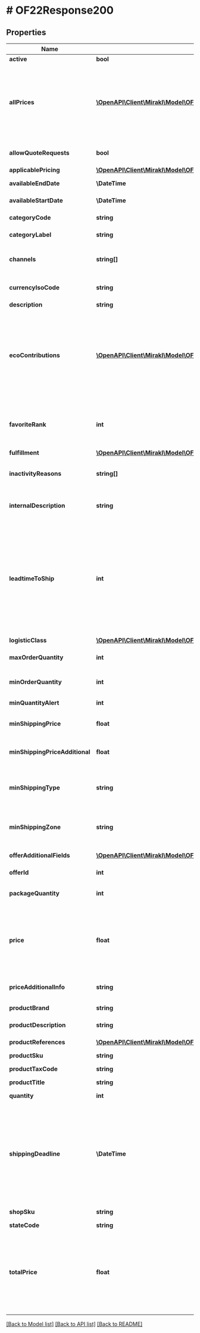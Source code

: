 # # OF22Response200

## Properties

Name | Type | Description | Notes
------------ | ------------- | ------------- | -------------
**active** | **bool** | Is the offer active | [optional]
**allPrices** | [**\OpenAPI\Client\Mirakl\Model\OF22Response200AllPrices[]**](OF22Response200AllPrices.md) | All prices for the offer &lt;br/&gt; For Dropship specifically: the list of purchasing prices of the offer, also referred to as costs or wholesale prices | [optional]
**allowQuoteRequests** | **bool** | Whether the offer is eligible for quotation | [optional]
**applicablePricing** | [**\OpenAPI\Client\Mirakl\Model\OF22Response200ApplicablePricing**](OF22Response200ApplicablePricing.md) |  | [optional]
**availableEndDate** | **\DateTime** | Available end date | [optional]
**availableStartDate** | **\DateTime** | Available start date | [optional]
**categoryCode** | **string** | Product category code | [optional]
**categoryLabel** | **string** | Product category label | [optional]
**channels** | **string[]** | List of channel codes on which the offer can be sold | [optional]
**currencyIsoCode** | **string** | The currency of the shop (iso format) | [optional]
**description** | **string** | Offer description | [optional]
**ecoContributions** | [**\OpenAPI\Client\Mirakl\Model\OF22Response200EcoContributions[]**](OF22Response200EcoContributions.md) | Eco-contributions of the offer - only available if the operator setting &lt;em&gt;Activate data collection related to circular economy regulations&lt;/em&gt; has been enabled. | [optional]
**favoriteRank** | **int** | Favorite rank for the offer, when the favorite feature is enabled and the offer is a favorite | [optional]
**fulfillment** | [**\OpenAPI\Client\Mirakl\Model\OF22Response200Fulfillment**](OF22Response200Fulfillment.md) |  | [optional]
**inactivityReasons** | **string[]** | Reasons for offers inactivity, mandatory if an offer is inactive | [optional]
**internalDescription** | **string** | The offer&#39;s description as shown in the back office | [optional]
**leadtimeToShip** | **int** | Offer&#39;s lead time to ship value. If this value has been set to 0, value is returned as 1 (unless platform&#39;s default lead time to ship value is also 0). If no lead time to ship was specified for the offer, platform&#39;s default value is returned. | [optional]
**logisticClass** | [**\OpenAPI\Client\Mirakl\Model\OF22Response200LogisticClass**](OF22Response200LogisticClass.md) |  | [optional]
**maxOrderQuantity** | **int** | Highest quantity of product items per order | [optional]
**minOrderQuantity** | **int** | Lowest quantity of product items per order | [optional]
**minQuantityAlert** | **int** | Mininum quantity of the offer | [optional]
**minShippingPrice** | **float** | Unit price of the minimum shipping rate | [optional]
**minShippingPriceAdditional** | **float** | Additional unit price associated to the minimum shipping rate | [optional]
**minShippingType** | **string** | Code of the shipping type associated to the minimum shipping rate | [optional]
**minShippingZone** | **string** | Code of the shipping zone associated to the minimum shipping rate | [optional]
**offerAdditionalFields** | [**\OpenAPI\Client\Mirakl\Model\OF22Response200OfferAdditionalFields[]**](OF22Response200OfferAdditionalFields.md) | Custom fields of the offer | [optional]
**offerId** | **int** | Identifier of the offer | [optional]
**packageQuantity** | **int** | Indivisible quantity of the same product | [optional]
**price** | **float** | Price of the offer &lt;br/&gt; For Dropship specifically: the purchasing price of the offer, also referred to as cost or wholesale price | [optional]
**priceAdditionalInfo** | **string** | Additional price information for the offer | [optional]
**productBrand** | **string** | Brand of the product | [optional]
**productDescription** | **string** | Description of the product | [optional]
**productReferences** | [**\OpenAPI\Client\Mirakl\Model\OF22Response200ProductReferences[]**](OF22Response200ProductReferences.md) | Product references | [optional]
**productSku** | **string** | Product SKU | [optional]
**productTaxCode** | **string** | Offer product tax code | [optional]
**productTitle** | **string** | Product title | [optional]
**quantity** | **int** | Available quantity of the offer | [optional]
**shippingDeadline** | **\DateTime** | Estimated shipping date, that includes business closing days and cut-off configured on the platform. Add the earliest and latest delivery times to calculate the estimated delivery date to customers | [optional]
**shopSku** | **string** | Shop&#39;s sku of the offer | [optional]
**stateCode** | **string** | Offer condition | [optional]
**totalPrice** | **float** | Total price of the offer (price + minimum shipping rate) &lt;br/&gt; For Dropship specifically: the purchasing price of the offer + minimum shipping rate | [optional]

[[Back to Model list]](../../README.md#models) [[Back to API list]](../../README.md#endpoints) [[Back to README]](../../README.md)
